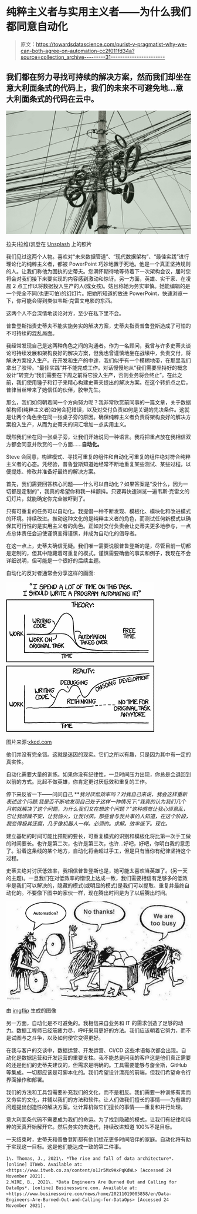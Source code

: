# 纯粹主义者与实用主义者——为什么我们都同意自动化

> 原文：<https://towardsdatascience.com/purist-v-pragmatist-why-we-can-both-agree-on-automation-cc2f011fd34a?source=collection_archive---------31----------------------->

## 我们都在努力寻找可持续的解决方案，然而我们却坐在意大利面条式的代码上，我们的未来不可避免地…意大利面条式的代码在云中。

![](img/076a7d2a2245844a21849a76a05540eb.png)

拉夫(拉维)凯登在 [Unsplash](https://unsplash.com?utm_source=medium&utm_medium=referral) 上的照片

我们见过这两个人物。喜欢对“未来数据管道”、“现代数据架构”、“最佳实践”进行理论化的纯粹主义者，都被 PowerPoint 巧妙地置于死地。他是一个真正坚持规则的人。让我们称他为固执的史蒂夫。您满怀期待地等待着下一次架构会议，届时您将会对我们接下来要实现的内容感到激动和惊讶。另一方面，英雄、实干家、在凌晨 2 点工作以将数据投入生产的人(或女孩)。姑且称她为务实审慎。她能编辑的是一个完全不同(也更可怕)的幻灯片。把她所知道的放进 PowerPoint，快速浏览一下，你可能会得到类似韦斯·克雷文电影的东西。

这两个人不会深情地谈论对方，至少在私下里不会。

普鲁登斯指责史蒂夫不能实施务实的解决方案，史蒂夫指责普鲁登斯造成了可怕的不可持续的混乱局面。

我经常发现自己是这两种角色之间的沟通者。作为一名顾问，我曾与许多史蒂夫谈论可持续发展和架构良好的解决方案，但我也曾谨慎地坐在战壕中，负责交付，将解决方案投入生产。在开发和生产的中途，我们似乎有一个模糊地带，在那里我们拿出了胶带。“最佳实践”并不能完成工作。对话慢慢地从“我们需要坚持好的概念设计”转变为“我们需要在下周之前将它投入生产，否则业务将会终止”。在此之前，我们使用锤子和钉子来精心构建史蒂夫提出的解决方案。在这个转折点之后，普律当丝带来了她信任的伙伴，胶带先生。

那么，我们如何朝着同一个方向努力呢？我非常欣赏前同事的一篇文章，关于数据架构师(纯粹主义者)如何会犯错误，以及对交付负责如何是关键的先决条件。这就是让两个角色坐在同一张桌子旁的原因。确保纯粹主义者负责将架构良好的解决方案投入生产，从而为史蒂夫的词汇增加一点实用主义。

既然我们坐在同一张桌子旁，让我们开始说同一种语言。我将把重点放在我相信双方都会同意并欣赏的一个方面……**自动化。**

Steve 会同意，构建模式、寻找可重复的组件和自动化可重复的组件绝对符合纯粹主义者的心态。凭经验，普鲁登斯知道她经常不断地重复某些测试、某些过程，以便提炼、修改并准备好最终的解决方案。

首先，我们需要回答核心问题——什么可以自动化？如果答案是“没什么，因为一切都是定制的”，我真的希望你和我一样颤抖。只要再快速浏览一遍韦斯·克雷文的幻灯片，就能确定你完全被吓到了。

只有可重复的任务可以自动化。我提倡一种不断发现、模板化、模块化和改进模式的环境。持续改进。推动这种文化的是纯粹主义者的角色，而测试任何新模式以确保其可行性的是实用主义者的角色。正如对交付负责会让史蒂夫更多地参与，一点点总体责任会迫使谨慎变得谨慎，并成为自动化的倡导者。

在这一点上，史蒂夫确信无疑。我们唯一需要说服普鲁登斯的是，尽管目前一切都是定制的，但其中隐藏着可重复的模式。谨慎需要确凿的事实和例子，我现在不会详细说明，但可能是一个很好的后续主题。

自动化的反对者通常会分享这样的画面:

![](img/31f87bf9aaee6cefa6a118beee8f77fb.png)

图片来源:[xkcd.com](https://xkcd.com/1319/)

他们并没有完全错。这就是迷因的现实。它们之所以有趣，只是因为其中有一定的真实性。

自动化需要大量的训练。如果你没有纪律性，一旦时间压力出现，你总是会退回到以前的方式。比起不做英雄，你肯定更讨厌低效和重复的工作。

停下来反省一下——问问自己 ***我讨厌低效率吗？*对我自己来说，我会这样重新表述这个问题:我是否不断地发现自己处于这样一种情况下:“我真的认为我们几个月前就解决了这个问题，为什么我们又在想这个问题？”这种感觉让我心烦意乱，它让我烦躁不安，让我恼火，让我讨厌。那些曾与我共事的人知道，在这个阶段，我变得极其迂腐，几乎像机器人一样。必须的。求解。效率低下。现在。**

建立基础的时间可能比预期的要长，可重复模式的识别和模板化将比第一次手工做的时间要长。也许是第二次，也许是第三次，也许…好吧，好吧，你明白我的意思了。沿着这条线的某个地方，自动化将会超过手工，但是只有当你有纪律坚持这个过程。

史蒂夫绝对讨厌低效率，我相信普鲁登斯也是，她可能太喜欢当英雄了。(另一天的主题)。一旦我们在对低效率的憎恨上达成一致，我们需要相信有足够多的低效率是我们可以解决的，隐藏的模式(或明显的模式)是我们可以提取、重复并最终自动化的。不要像下图中的家伙一样，现在腾出时间是为了以后腾出时间。

![](img/d103eb281b1f374b022ca4feeb3d48a6.png)

由 [imgflip](https://imgflip.com/memegenerator/122160104/No-thanks-we-are-too-busy) 生成的图像

另一方面，自动化是不可避免的。我相信来自业务和 IT 的需求创造了足够的动力。数据工程师已经筋疲力尽，呼吁采用更好的方法。我们应该朝着它努力，而不是试图与之斗争，以及如何使它变得更好。

在我与客户的交谈中，数据运营、开发运营、CI/CD 这些术语每次都会出现。自动化是数据运营和开发运营的重要支柱。我不能总是问我的客户这是他们真正需要的还是他们的史蒂夫建议的，但需求是明确的。工具需要能够与詹金斯，GitHub 等集成。一切都应该是可脚本化的。我们希望设计漂亮的前端，但我们希望命令行界面操作和部署。

我们的方法和工具包需要补充我们的文化，而不是相反。我们需要一种训练有素而又务实的文化，并辅以我们的方法和软件。让人们做我们擅长的事情——为有趣的问题提出创造性的解决方案。让计算机做它们擅长的事情——重复和并行处理。

意大利面条代码不需要成为我们的命运。为了找到隐藏的模式，让我们有纪律和纯粹的天真开始解开它。然后务实的去迭代，持续改进知道 100%不是目标。

一天结束时，史蒂夫和普鲁登斯都有他们想花更多时间陪伴的家庭。自动化将有助于实现这一目标。这是他们能达成一致的第二件事。

```
1\. Thomas, J., 2021\. *The rise and fall of data architecture*. [online] ITWeb. Available at: <https://www.itweb.co.za/content/o1Jr5Mx9AxPqKdWL> [Accessed 24 November 2021].
2.WIRE, B., 2021\. *Data Engineers Are Burned Out and Calling for DataOps*. [online] Businesswire.com. Available at: <https://www.businesswire.com/news/home/20211019005858/en/Data-Engineers-Are-Burned-Out-and-Calling-for-DataOps> [Accessed 24 November 2021].
```